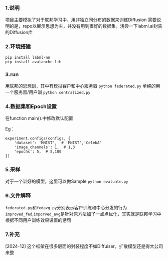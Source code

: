 ﻿### 1.说明
项目主要模拟了对于联邦学习中，用非独立同分布的数据来训练Diffusion
需要说明的是，repo以展示思想为主，并没有用到很好的数据集。浅尝一下labml.ai封装的Diffusion库
### 2.环境搭建
    pip install labml-nn
    pip install avalanche-lib
### 3.run
用联邦的思想训，其中有模拟客户和中心服务器
`python federated.py`
单纯的用一个服务器/用户训
    `python centralized.py`

### 4.数据集和Epoch设置

在function main().中修改默认配置

Eg：

    experiment.configs(configs, {
        'dataset': 'MNIST',  # 'MNIST','CelebA'
        'image_channels': 1,  # 1,3
        'epochs': 5,  # 5,100
    })

### 5.采样
对于一个训好的模型，这里可以做Sample
    `python evaluate.py`

### 6.文件解释
`federated.py`和`fedavg.py`分别表示客户训练和中心分发的行为<br>
`improved_fed`,`imporved_avg`是针对原方法加了一点点优化，其实就是联邦学习中根据不同用户训练效果设置的惩罚
### 7.补充
[2024-12] 这个框架在很多层面的封装程度不如Diffuiser，扩散模型还是得大公司来整

